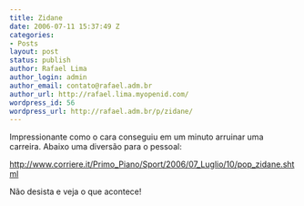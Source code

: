 ```yaml
---
title: Zidane
date: 2006-07-11 15:37:49 Z
categories:
- Posts
layout: post
status: publish
author: Rafael Lima
author_login: admin
author_email: contato@rafael.adm.br
author_url: http://rafael.lima.myopenid.com/
wordpress_id: 56
wordpress_url: http://rafael.adm.br/p/zidane/
---
```


Impressionante como o cara conseguiu em um minuto arruinar uma carreira. Abaixo uma divers&atilde;o para o pessoal:

<a title="Brincadeira com Zidane" href="http://www.corriere.it/Primo_Piano/Sport/2006/07_Luglio/10/pop_zidane.shtml"> http://www.corriere.it/Primo_Piano/Sport/2006/07_Luglio/10/pop_zidane.shtml</a>

N&atilde;o desista e veja o que acontece!
